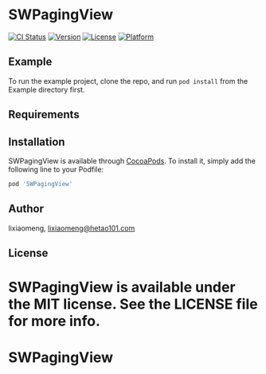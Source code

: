 # SWPagingView

[![CI Status](https://img.shields.io/travis/lixiaomeng/SWPagingView.svg?style=flat)](https://travis-ci.org/lixiaomeng/SWPagingView)
[![Version](https://img.shields.io/cocoapods/v/SWPagingView.svg?style=flat)](https://cocoapods.org/pods/SWPagingView)
[![License](https://img.shields.io/cocoapods/l/SWPagingView.svg?style=flat)](https://cocoapods.org/pods/SWPagingView)
[![Platform](https://img.shields.io/cocoapods/p/SWPagingView.svg?style=flat)](https://cocoapods.org/pods/SWPagingView)

## Example

To run the example project, clone the repo, and run `pod install` from the Example directory first.

## Requirements

## Installation

SWPagingView is available through [CocoaPods](https://cocoapods.org). To install
it, simply add the following line to your Podfile:

```ruby
pod 'SWPagingView'
```

## Author

lixiaomeng, lixiaomeng@hetao101.com

## License

SWPagingView is available under the MIT license. See the LICENSE file for more info.
=======
# SWPagingView
